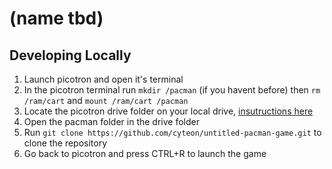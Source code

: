 # (name tbd)

## Developing Locally
1. Launch picotron and open it's terminal
2. In the picotron terminal run `mkdir /pacman` (if you havent before) then `rm /ram/cart` and `mount /ram/cart /pacman`
3. Locate the picotron drive folder on your local drive, [insutructions here](https://www.lexaloffle.com/dl/docs/picotron_manual.html#Drive_Storage)
4. Open the pacman folder in the drive folder
5. Run `git clone https://github.com/cyteon/untitled-pacman-game.git` to clone the repository
6. Go back to picotron and press CTRL+R to launch the game
